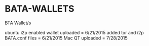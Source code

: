 # BATA-WALLETS
BTA Wallet/s

ubuntu i2p enabled wallet uploaded = 6/21/2015
added tor and i2p BATA.conf files = 6/21/2015
Mac QT uploaded = 7/28/2015
